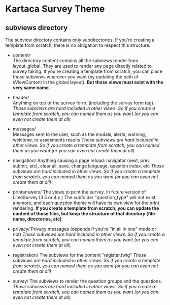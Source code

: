 # Kartaca Survey Theme

## subviews directory

The subview directory contains only subdirectories.
If you're creating a template from scratch, there is no obligation to respect this structure.

- content/  
   The directory content contains all the subviews render from layout_global.
  They are used to render any page directly related to survey taking.
  If you're creating a template from scratch, you can place those subviews wherever you want (by updating the path of sViewContent in the global layout).
  **But those views must exist with the very same name.**

- header/  
   Anything on top of the survey form. (including the survey form tag).
  _Those subviews are hard included in other views. So if you create a template from scratch, you can named them as you want (or you can even not create them at all)_

- messages/  
   Messages sent to the user, such as the modals, alerts, warning, welcome, or assesments results
  _Those subviews are hard included in other views. So if you create a template from scratch, you can named them as you want (or you can even not create them at all)_

- navigation/
  Anything causing a page reload: navigator (next, prev, submit, etc), clear all, save, change language, question index, etc
  _Those subviews are hard included in other views. So if you create a template from scratch, you can named them as you want (or you can even not create them at all)_

- printanswers/
  The views to print the survey. In future version of LimeSurvey (3.5 or 4.x ) The subfolder "question_type" will not exist anymore, and each question theme will have its own view for the print rendering.
  **If you create a template from scratch, you can update the content of those files, but keep the structure of that directory (file name, directories, etc)**

- privacy/
  Privacy messages (depends if you're "in all in one" mode or not)
  _Those subviews are hard included in other views. So if you create a template from scratch, you can named them as you want (or you can even not create them at all)_

- registration/
  The subviews for the content "register.twig"
  _Those subviews are hard included in other views. So if you create a template from scratch, you can named them as you want (or you can even not create them at all)_

- survey/
  The subviews to render the question groups and the questions.
  _Those subviews are hard included in other views. So if you create a template from scratch, you can named them as you want (or you can even not create them at all)_
